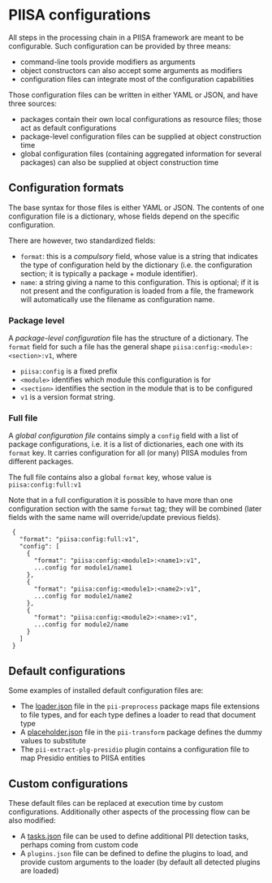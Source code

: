 # PIISA configurations

All steps in the processing chain in a PIISA framework are meant to be
configurable. Such configuration can be provided by three means:
 * command-line tools provide modifiers as arguments
 * object constructors can also accept some arguments as modifiers
 * configuration files can integrate most of the configuration capabilities

Those configuration files can be written in either YAML or JSON, and have
three sources:
 * packages contain their own local configurations as resource files; those act
   as default configurations
 * package-level configuration files can be supplied at object construction time
 * global configuration files (containing aggregated information for several
   packages) can also be supplied at object construction time


## Configuration formats

The base syntax for those files is either YAML or JSON. The contents of one
configuration file is a dictionary, whose fields depend on the specific
configuration.

There are however, two standardized fields:
  * `format`: this is a *compulsory* field, whose value is a string that
    indicates the type of configuration held by the dictionary (i.e. the
    configuration section; it is typically a package + module identifier).
  * `name`: a string giving a name to this configuration. This is optional;
    if it is not present and the configuration is loaded from a file, the
	framework will automatically use the filename as configuration name.


### Package level

A _package-level configuration_ file has the structure of a dictionary. The
`format` field for such a file has the general shape 
`piisa:config:<module>:<section>:v1`, where
 * `piisa:config` is a fixed prefix
 * `<module>` identifies which module this configuration is for
 * `<section>` identifies the section in the module that is to be configured
 * `v1` is a version format string.

   
### Full file

A _global configuration file_ contains simply a `config` field with a list
of package configurations, i.e. it is a list of dictionaries, each one with its
`format` key. It carries configuration for all (or many) PIISA modules from
different packages.

The full file contains also a global `format` key, whose value is
`piisa:config:full:v1`

Note that in a full configuration it is possible to have more than one
configuration section with the same `format` tag; they will be combined (later
fields with the same name will override/update previous fields).


```
 {
   "format": "piisa:config:full:v1",
   "config": [
     {
	   "format": "piisa:config:<module1>:<name1>:v1",
       ...config for module1/name1
     },
	 {
	   "format": "piisa:config:<module1>:<name2>:v1",
       ...config for module1/name2
     },
	 {
       "format": "piisa:config:<module2>:<name>:v1",
       ...config for module2/name
     }
   ]
 }
```



## Default configurations

Some examples of installed default configuration files are:
* The [loader.json] file in the `pii-preprocess` package maps file extensions
  to file types, and for each type defines a loader to read that document type
* A [placeholder.json] file in the `pii-transform` package defines the dummy
  values to substitute
* The `pii-extract-plg-presidio` plugin contains a configuration file to map
  Presidio entities to PIISA entities


## Custom configurations

These default files can be replaced at execution time by custom configurations.
Additionally other aspects of the processing flow can be also modified:
* A [tasks.json] file can be used to define additional PII detection tasks, perhaps coming from custom code
* A `plugins.json` file can be defined to define the plugins to load, and provide custom arguments to the loader (by default all detected plugins are loaded)


[loader.json]: https://github.com/piisa/pii-preprocess/blob/main/src/pii_preprocess/resources/doc-loader.json
[placeholder.json]: https://github.com/piisa/pii-transform/blob/main/src/pii_transform/resources/placeholder.json
[tasks.json]: https://github.com/piisa/pii-extract-base/blob/main/test/data/tasklist-example.json
